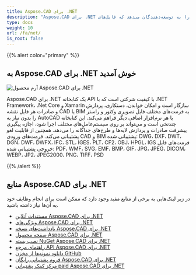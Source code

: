 ```yaml
---
title: Aspose.CAD برای .NET
description: "Aspose.CAD برای .NET این امکان را به توسعه‌دهندگان می‌دهد که فایل‌های AutoCAD DWG، DXF، DWT و سایر فرمت‌های فایل CAD و BIM، مانند: DGN، DWF، DWFX، IFC، STL، IGES، PLT، CF2، OBJ، HPGL، IGS را باز کرده، بخوانند و پردازش کنند."
type: docs
weight: 10
url: /fa/net/
is_root: false
---
```


{{% alert color="primary" %}}

## **به Aspose.CAD برای .NET خوش آمدید**

![آرم محصول Aspose.CAD برای .NET](/cad/_assets/home_1.png)

Aspose.CAD برای .NET یک کتابخانه API با کیفیت شرکتی است که با .NET Framework، .Net Core و Xamarin سازگار است و امکان خواندن، دستکاری، پردازش و صادرات هر فایل نقشه CAD یا BIM به فرمت‌های مختلف فایل تصویری وکتور و راستر را بدون نیاز به AutoCAD یا هر نرم‌افزار اضافی دیگر فراهم می‌کند.
این کتابخانه چندنخی است و می‌تواند بر روی سیستم‌عامل‌های مختلف اجرا شود، اجازه پیگیری پیشرفت صادرات و پردازش لایه‌ها و طرح‌های جداگانه را می‌دهد. همچنین از قابلیت لغو پشتیبانی می‌کند.
فرمت‌های ورودی CAD و BIM پشتیبانی شده: DWG، DXF، DWT، DGN، DWF، DWFX، IFC، STL، IGES، PLT، CF2، OBJ، HPGL، IGS
فرمت‌های فایل خروجی پشتیبانی شده: PDF، WMF، SVG، EMF، BMP، GIF، JPG، JPEG، DICOM، WEBP، JP2، JPEG2000، PNG، TIFF، PSD

{{% /alert %}}

## **منابع Aspose.CAD برای .NET**

در زیر لینک‌هایی به برخی از منابع مفید وجود دارد که ممکن است برای انجام وظایف خود به آن‌ها نیاز داشته باشید.

- [مستندات آنلاین Aspose.CAD برای .NET](/fa/cad/net/)
- [ویژگی‌های Aspose.CAD برای .NET](/fa/cad/net/features/)
- [یادداشت‌های نسخه Aspose.CAD برای .NET](https://releases.aspose.com/cad/net/release-notes/)
- [صفحه محصول Aspose.CAD برای .NET](https://products.aspose.com/cad/net/)
- [نصب بسته NuGet Aspose.CAD برای .NET](https://www.nuget.org/packages/Aspose.CAD/)
- [راهنمای مرجع API Aspose.CAD برای .NET](https://reference.aspose.com/cad/net)
- [دانلود نمونه‌ها از مخزن GitHub](https://github.com/aspose-cad/Aspose.CAD-for-.NET)
- [فروم پشتیبانی رایگان Aspose.CAD برای .NET](https://forum.aspose.com/c/cad/19)
- [مرکز کمک پشتیبانی paid Aspose.CAD برای .NET](https://helpdesk.aspose.com/)
